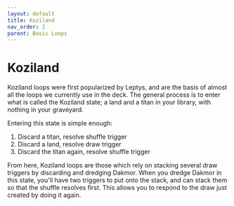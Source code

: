 ```yaml
---
layout: default
title: Koziland
nav_order: 2
parent: Basic Loops
---
```


# Koziland

Koziland loops were first popularized by Leptys, and are the basis of almost all the loops we currently use in the deck. The general process is to enter what is called the Koziland state; a land and a titan in your library, with nothing in your graveyard.

Entering this state is simple enough:
1. Discard a titan, resolve shuffle trigger
1. Discard a land, resolve draw trigger
1. Discard the titan again, resolve shuffle trigger

From here, Koziland loops are those which rely on stacking several draw triggers by discarding and dredging Dakmor. When you dredge Dakmor in this state, you'll have two triggers to put onto the stack, and can stack them so that the shuffle resolves first. This allows you to respond to the draw just created by doing it again.
